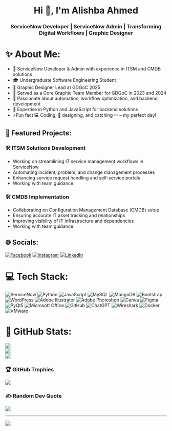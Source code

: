 <h1 align="center">Hi 👋, I'm Alishba Ahmed</h1>
<h3 align="center">ServiceNow Developer | ServiceNow Admin | Transforming Digital Workflows | Graphic Designer</h3>

# ✨ About Me:
- 🔬 ServiceNow Developer & Admin with experience in ITSM and CMDB solutions
- 🎓 Undergraduate Software Engineering Student
- 🎨 Graphic Designer Lead at GDGoC 2025
- 💪 Served as a Core Graphic Team Member for GDGoC in 2023 and 2024
- 🔄 Passionate about automation, workflow optimization, and backend development
- 🌱 Expertise in Python and JavaScript for backend solutions
- ⚡Fun fact 💻 Coding, 🎨 designing, and catching 💤 – my perfect day!

## 💎 Featured Projects:
### 🛠️ ITSM Solutions Development
- Working on streamlining IT service management workflows in ServiceNow
- Automating incident, problem, and change management processes
- Enhancing service request handling and self-service portals
- Working with team guidance.

### 🛠️ CMDB Implementation
- Collaborating on Configuration Management Database (CMDB) setup
- Ensuring accurate IT asset tracking and relationships
- Improving visibility of IT infrastructure and dependencies
- Working with team guidance.

## 🌐 Socials:
[![Facebook](https://img.shields.io/badge/Facebook-%231877F2.svg?logo=Facebook&logoColor=white)](https://facebook.com/sdf) 
[![Instagram](https://img.shields.io/badge/Instagram-%23E4405F.svg?logo=Instagram&logoColor=white)](https://instagram.com/sdf) 
[![LinkedIn](https://img.shields.io/badge/LinkedIn-%230077B5.svg?logo=linkedin&logoColor=white)](https://linkedin.com/in/sdf)

# 💻 Tech Stack:
![ServiceNow](https://img.shields.io/badge/ServiceNow-%23000.svg?style=for-the-badge&logo=servicenow&logoColor=white) 
![Python](https://img.shields.io/badge/python-3670A0?style=for-the-badge&logo=python&logoColor=ffdd54) 
![JavaScript](https://img.shields.io/badge/javascript-%23323330.svg?style=for-the-badge&logo=javascript&logoColor=%23F7DF1E) 
![MySQL](https://img.shields.io/badge/mysql-4479A1.svg?style=for-the-badge&logo=mysql&logoColor=white) 
![MongoDB](https://img.shields.io/badge/MongoDB-%234ea94b.svg?style=for-the-badge&logo=mongodb&logoColor=white) 
![Bootstrap](https://img.shields.io/badge/bootstrap-%238511FA.svg?style=for-the-badge&logo=bootstrap&logoColor=white) 
![WordPress](https://img.shields.io/badge/WordPress-%23117AC9.svg?style=for-the-badge&logo=WordPress&logoColor=white) 
![Adobe Illustrator](https://img.shields.io/badge/adobe%20illustrator-%23FF9A00.svg?style=for-the-badge&logo=adobe%20illustrator&logoColor=white) 
![Adobe Photoshop](https://img.shields.io/badge/adobe%20photoshop-%2331A8FF.svg?style=for-the-badge&logo=adobe%20photoshop&logoColor=white) 
![Canva](https://img.shields.io/badge/Canva-%2300C4CC.svg?style=for-the-badge&logo=Canva&logoColor=white)
![Figma](https://img.shields.io/badge/Figma-%23F24E1E.svg?style=for-the-badge&logo=figma&logoColor=white)
![PyQt5](https://img.shields.io/badge/PyQt5-%230778B5.svg?style=for-the-badge&logo=qt&logoColor=white)
![Microsoft Office](https://img.shields.io/badge/Microsoft_Office-D83B01?style=for-the-badge&logo=microsoft-office&logoColor=white)
![GitHub](https://img.shields.io/badge/GitHub-%23121011.svg?style=for-the-badge&logo=github&logoColor=white)
![ChatGPT](https://img.shields.io/badge/ChatGPT-%2325A162.svg?style=for-the-badge&logo=openai&logoColor=white)
![Wireshark](https://img.shields.io/badge/Wireshark-%231678BF.svg?style=for-the-badge&logo=wireshark&logoColor=white)
![Docker](https://img.shields.io/badge/Docker-%230db7ed.svg?style=for-the-badge&logo=docker&logoColor=white)
![VMware](https://img.shields.io/badge/VMware-%230078B5.svg?style=for-the-badge&logo=vmware&logoColor=white)

# 🌟 GitHub Stats:
![](https://github-readme-stats.vercel.app/api?username=alishbah728&theme=radical&hide_border=false&include_all_commits=true&count_private=true)<br/>
![](https://github-readme-streak-stats.herokuapp.com/?user=alishbah728&theme=radical&hide_border=false)<br/>
![](https://github-readme-stats.vercel.app/api/top-langs/?username=alishbah728&theme=radical&hide_border=false&include_all_commits=true&count_private=true&layout=compact)

### 🏆 GitHub Trophies
![](https://github-profile-trophy.vercel.app/?username=alishbah728&theme=radical&no-frame=false&no-bg=false&margin-w=4)

### ✍️ Random Dev Quote
![](https://quotes-github-readme.vercel.app/api?type=horizontal&theme=radical)

---
[![](https://visitcount.itsvg.in/api?id=alishbah728&icon=1&color=1)](https://visitcount.itsvg.in)

<!-- Proudly created with GPRM ( https://gprm.itsvg.in ) -->
